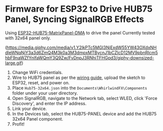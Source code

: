 # Firmware for ESP32 to Drive HUB75 Panel, Syncing SignalRGB Effects

Using [ESP32-HUB75-MatrixPanel-DMA](https://github.com/mrcodetastic/ESP32-HUB75-MatrixPanel-DMA) to drive the panel
Currently tested with 32x64 panel only.

(https://media.giphy.com/media/v1.Y2lkPTc5MGI3NjExdW55YW43OXdxNHdleWNqNjY3a3d6ZmQ4M3k0a3M3dmpxMTBycnJ1bCZlcD12MV9pbnRlcm5hbF9naWZfYnlfaWQmY3Q9Zw/FvDnpJ3RNhiTFHGpd3/giphy-downsized-large.gif)

1. Change WiFi credentials.
2. Wire to HUB75 panel as per the [wiring guide](https://github.com/mrcodetastic/ESP32-HUB75-MatrixPanel-DMA/blob/master/src/platforms/esp32/esp32-default-pins.hpp), upload the sketch to ESP32, reset, and power on.
3. Place `Hub75-32x64.json` into the `Documents\WhirlwindFX\Components` folder under your user directory.
4. Open SignalRGB, navigate to the Network tab, select WLED, click 'Force Discovery', and enter the IP address.
5. Link your device.
6. In the Devices tab, select the HUB75-PANEL device and add the HUB75 32x64 Panel component.
7. Profit!
